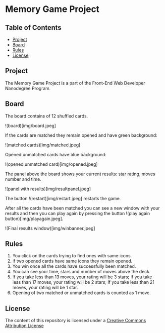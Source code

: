 # Memory Game Project

## Table of Contents

* [Project](#project)
* [Board](#board)
* [Rules](#rules)
* [License](#license)

## Project

The Memory Game Project is a part of the Front-End Web Developer Nanodegree Program.

## Board

The board contains of 12 shuffled cards.

!(board)[img/board.jpeg]

If the cards are matched they remain opened and have green background:

!(matched cards)[img/matched.jpeg]

Opened unmatched cards have blue background:

!(opened unmatched card)[img/opened.jpeg]

The panel above the board shows your current results: star rating, moves number and time.

!(panel with results)[img/resultpanel.jpeg]

The button !(restart)[img/restart.jpeg] restarts the game.

After all the cards have been matched you can see a new window with your results and then you can play again by pressing the button !(play again button)[img/playagain.jpeg].

!(Final results window)[img/winbanner.jpeg]


## Rules

1. You click on the cards trying to find ones with same icons.
2. If two opened cards have same icons they remain opened.
3. You win once all the cards have successfully been matched.
4. You can see your time, stars and number of moves above the deck.
5. If you take less than 13 moves, your rating will be 3 stars;
   If you take less than 17 moves, your rating will be 2 stars;
   If you take less than 21 moves, your rating will be 1 star.
6. Opening of two matched or unmatched cards is counted as 1 move.

## License

The content of this repository is licensed under a
[Creative Commons Attribution License](http://creativecommons.org/licenses/by/3.0/us/)

